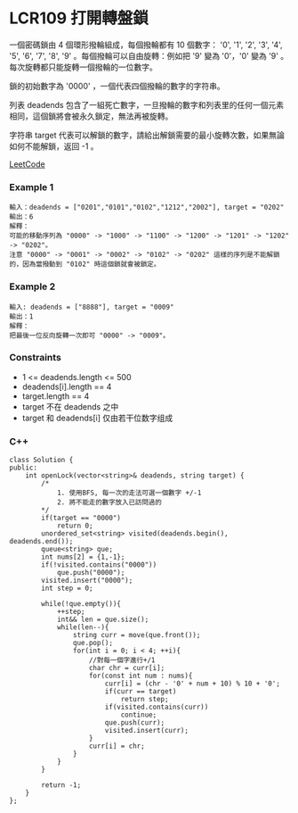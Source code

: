 # LCR109 打開轉盤鎖

一個密碼鎖由 4 個環形撥輪組成，每個撥輪都有 10 個數字： '0', '1', '2', '3', '4', '5', '6', '7', '8', '9' 。每個撥輪可以自由旋轉：例如把 '9' 變為 '0'，'0' 變為 '9' 。每次旋轉都只能旋轉一個撥輪的一位數字。

鎖的初始數字為 '0000' ，一個代表四個撥輪的數字的字符串。

列表 deadends 包含了一組死亡數字，一旦撥輪的數字和列表里的任何一個元素相同，這個鎖將會被永久鎖定，無法再被旋轉。

字符串 target 代表可以解鎖的數字，請給出解鎖需要的最小旋轉次數，如果無論如何不能解鎖，返回 -1 。
 
[LeetCode](https://leetcode.cn/problems/zlDJc7/)

### Example 1

```
輸入：deadends = ["0201","0101","0102","1212","2002"], target = "0202"
輸出：6
解釋：
可能的移動序列為 "0000" -> "1000" -> "1100" -> "1200" -> "1201" -> "1202" -> "0202"。
注意 "0000" -> "0001" -> "0002" -> "0102" -> "0202" 這樣的序列是不能解鎖的，因為當撥動到 "0102" 時這個鎖就會被鎖定。
```

### Example 2

```
輸入: deadends = ["8888"], target = "0009"
輸出：1
解釋：
把最後一位反向旋轉一次即可 "0000" -> "0009"。
```

### Constraints

* 1 <= deadends.length <= 500
* deadends[i].length == 4
* target.length == 4
* target 不在 deadends 之中
* target 和 deadends[i] 仅由若干位数字组成


### C++ 

```
class Solution {
public:
    int openLock(vector<string>& deadends, string target) {
        /*
            1. 使用BFS, 每一次的走法可選一個數字 +/-1
            2. 將不能走的數字放入已訪問過的
        */
        if(target == "0000")
            return 0;
        unordered_set<string> visited(deadends.begin(), deadends.end());
        queue<string> que;
        int nums[2] = {1,-1};
        if(!visited.contains("0000"))
            que.push("0000");
        visited.insert("0000");
        int step = 0;

        while(!que.empty()){
            ++step;
            int&& len = que.size();
            while(len--){
                string curr = move(que.front());
                que.pop();
                for(int i = 0; i < 4; ++i){
                    //對每一個字進行+/1
                    char chr = curr[i];
                    for(const int num : nums){
                        curr[i] = (chr - '0' + num + 10) % 10 + '0';
                        if(curr == target)
                            return step;
                        if(visited.contains(curr))
                            continue;
                        que.push(curr);
                        visited.insert(curr);
                    }     
                    curr[i] = chr;              
                }
            }
        }

        return -1;
    }
};
```